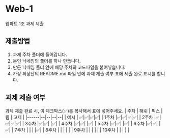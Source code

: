 # Web-1

웹파트 1조 과제 제출

## 제출방법

1. 과제 주차 폴더에 들어갑니다.
2. 본인 닉네임의 폴더를 하나 만듭니다.
3. 만든 닉네임 폴더 안에 해당 주차의 코드파일을 붙여넣습니다.
4. 가장 최상단의 README.md 파일 안에 과제 제출 여부 표에 제출 완료 표시를 합니다.

## 과제 제출 여부

과제 제출 완료 시, 이 체크박스(✅)를 복사해서 표에 넣어주세요.
| 주차 | 해쉬 | 픽스 | 림 | 고제 |
|------|--|--|--|--|
| 예시 | ✅|✅|✅|✅|
| 1주차 |✅|✅|✅|✅|
| 2주차 |✅|✅|✅|✅|
| 3주차 |✅|✅| |✅|
| 4주차 |✅|✅| |✅|
| 5주차 |✅|✅| |✅|
| 6주차 |✅|✅| |✅|
| 7주차 | | | |✅|
| 8주차 | | | | |
| 9주차 | | | | |
| 10주차 | | | | |
